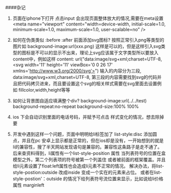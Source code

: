 ####杂记
1. 页面在iphone下打开 点击input 会出现页面整体放大的情况,需要在meta设置
\<meta name="viewport" content="width=device-width, initial-scale=1.0, minimum-scale=1.0, maximum-scale=1.0, user-scalable=no" />

2. 如何在伪类类似 :before :after 前面添加svg图标? 按照正常引入png等类型的图片如 background-image:url(xxx.png) 这样是可以的，但是这样引入svg类型的图标是不可以的显示不出来，理论上svg应该属于文字类型所以要放入content中，例如这样
    content: url("data:image/svg+xml;charset=UTF-8,\<svg width='11' height='11' viewBox='0 0 26 17' xmlns='http://www.w3.org/2000/svg'><path d='M1.469 2.18l11.5 13.143 11.5-13.143' stroke-width='3' stroke='#1A1A1A' fill='none' fill-rule='evenodd' stroke-linecap='round' stroke-linejoin='round'/></svg>")
    输入的内容分为三段, data:image/svg+xml,charset=UTF-8, 第三段的内容需要找到svg的代码并且把代码拷贝进来，而且要设置这个svg的相关样式需要在svg里面去设置例如 fillcolor,width,height等等

3. 如何让背景图自适应填满整个div?
    background-image:url(../../test)
     background-repeat:no-repeat
     background-size:100% 100%
     

4. ios 下会自动识别里面的电话号码，并赋予可点击 样式变化的情况，想去除掉要
<meta name="format-detection" content="telephone=no"></meta>

5. 开发中遇到这样一个问题，页面中明明给li标签加了 list-style:disc 添加圆点，并且在pc 安卓上显示都是正常的，但在ios却是没有，一开始想到的就是li的兼容性，搜了半天网站发现语句是兼容的。兼容性这条路子是走不通了。后来查资料得到，li属性有一个list-style-position 属性 当列表符号的位置在盒模型之外，第二个列表项的符号被第一个列盖住 或者被前面的框架覆盖。并且给li元素设置了float:left属性也会造成li元素不正常的情况。 解决办法，将list-style-postion:outside 改成inside 变成一个实在的元素来占位。 或者在list-style-postion'：outside 的情况下给列表符号流位置来显示，比如说给li价格属性 marginleft